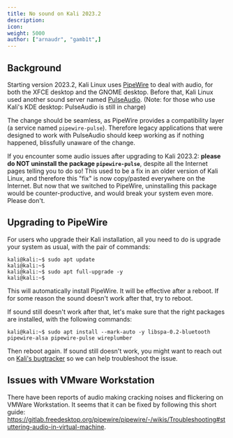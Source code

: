 ```yaml
---
title: No sound on Kali 2023.2
description:
icon:
weight: 5000
author: ["arnaudr", "gamb1t",]
---
```


## Background

Starting version 2023.2, Kali Linux uses [PipeWire](https://pipewire.org/) to deal with audio, for both the XFCE desktop and the GNOME desktop. Before that, Kali Linux used another sound server named [PulseAudio](https://www.freedesktop.org/wiki/Software/PulseAudio/). (Note: for those who use Kali's KDE desktop: PulseAudio is still in charge)

The change should be seamless, as PipeWire provides a compatibility layer (a service named `pipewire-pulse`). Therefore legacy applications that were designed to work with PulseAudio should keep working as if nothing happened, blissfully unaware of the change.

If you encounter some audio issues after upgrading to Kali 2023.2: **please do NOT uninstall the package `pipewire-pulse`**, despite all the Internet pages telling you to do so! This used to be a fix in an older version of Kali Linux, and therefore this "fix" is now copy/pasted everywhere on the Internet. But now that we switched to PipeWire, uninstalling this package would be counter-productive, and would break your system even more. Please don't.

## Upgrading to PipeWire

For users who upgrade their Kali installation, all you need to do is upgrade your system as usual, with the pair of commands:

```console
kali@kali:~$ sudo apt update
kali@kali:~$
kali@kali:~$ sudo apt full-upgrade -y
kali@kali:~$
```

This will automatically install PipeWire. It will be effective after a reboot. If for some reason the sound doesn't work after that, try to reboot.

If sound still doesn't work after that, let's make sure that the right packages are installed, with the following commands:

```console
kali@kali:~$ sudo apt install --mark-auto -y libspa-0.2-bluetooth pipewire-alsa pipewire-pulse wireplumber
```

Then reboot again. If sound still doesn't work, you might want to reach out on [Kali's bugtracker](https://bugs.kali.org) so we can help troubleshoot the issue.

## Issues with VMware Workstation

There have been reports of audio making cracking noises and flickering on VMWare Workstation. It seems that it can be fixed by following this short guide: <https://gitlab.freedesktop.org/pipewire/pipewire/-/wikis/Troubleshooting#stuttering-audio-in-virtual-machine>.
